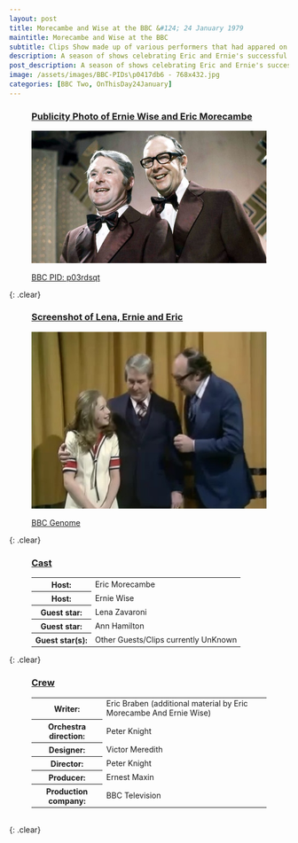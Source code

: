 ```yaml
---
layout: post
title: Morecambe and Wise at the BBC &#124; 24 January 1979
maintitle: Morecambe and Wise at the BBC
subtitle: Clips Show made up of various performers that had appared on The Morecambe and Wise Show.
description: A season of shows celebrating Eric and Ernie's successful years with the BBC. Written by EDDIE BRABEN with Lena Zavaroni , Ann Hamilton.
post_description: A season of shows celebrating Eric and Ernie's successful years with the BBC. Written by EDDIE BRABEN with Lena Zavaroni , Ann Hamilton.
image: /assets/images/BBC-PIDs\p0417db6 - 768x432.jpg
categories: [BBC Two, OnThisDay24January]
---
```


<figure class="fig3">
<h3 id="publicity"><a href="#publicity">Publicity Photo of Ernie Wise and Eric Morecambe</a></h3>
<img src="/assets/images/BBC-PIDs\p0417db6 - 768x432.jpg" class="full-width">
<figcaption>
<p><a class="external-link" href="https://www.bbc.co.uk/programmes/p03rdsqt">BBC PID: p03rdsqt</a></p>
</figcaption>
</figure>

{: .clear}

<figure class="fig3">
<h3 id="screenshot"><a href="#screenshot">Screenshot of Lena, Ernie and Eric</a></h3>
<img src="/assets/images/BBC/1976-10-25-lena-zavaroni-on-the-morecambe-and-wise-show.jpg" class="full-width">
<figcaption>
<p><a class="external-link" href="https://genome.ch.bbc.co.uk/schedules/service_bbc_one_london/1979-01-24#at-19.35">BBC Genome</a></p>
</figcaption>
</figure>

{: .clear}

<figure class="fig3">
<h3 id="cast"><a href="#cast">Cast</a></h3>
<table>
<tr><th>Host:</th><td>Eric Morecambe</td></tr>
<tr><th>Host:</th><td>Ernie Wise</td></tr>
<tr><th>Guest star:</th><td>Lena Zavaroni</td></tr>
<tr><th>Guest star:</th><td>Ann Hamilton</td></tr>
<tr><th>Guest star(s):</th><td>Other Guests/Clips currently UnKnown</td></tr>
</table>
</figure>

{: .clear}

<figure class="fig3">
<h3 id="crew"><a href="#crew">Crew</a></h3>
<table>
<tr><th>Writer:</th><td>Eric Braben (additional material by Eric Morecambe And Ernie Wise)</td></tr>
<tr><th>Orchestra direction:</th><td>Peter Knight</td></tr>
<tr><th>Designer:</th><td>Victor Meredith</td></tr>
<tr><th>Director:</th><td>Peter Knight</td></tr>
<tr><th>Producer:</th><td>Ernest Maxin</td></tr>
<tr><th>Production company:</th><td>BBC Television</td></tr>
</table>
</figure>

<br />{: .clear}

